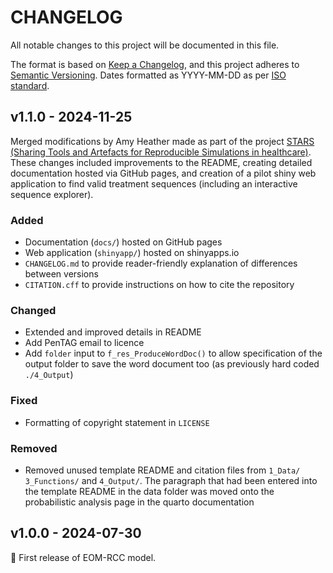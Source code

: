 # CHANGELOG

All notable changes to this project will be documented in this file.

The format is based on [Keep a Changelog](https://keepachangelog.com/en/1.1.0/),
and this project adheres to [Semantic Versioning](https://semver.org/spec/v2.0.0.html). Dates formatted as YYYY-MM-DD as per [ISO standard](https://www.iso.org/iso-8601-date-and-time-format.html).

## v1.1.0 - 2024-11-25

Merged modifications by Amy Heather made as part of the project [STARS (Sharing Tools and Artefacts for Reproducible Simulations in healthcare)](https://github.com/pythonhealthdatascience/stars-eom-rcc). These changes included improvements to the README, creating detailed documentation hosted via GitHub pages, and creation of a pilot shiny web application to find valid treatment sequences (including an interactive sequence explorer).

### Added

* Documentation (`docs/`) hosted on GitHub pages
* Web application (`shinyapp/`) hosted on shinyapps.io
* `CHANGELOG.md` to provide reader-friendly explanation of differences between versions
* `CITATION.cff` to provide instructions on how to cite the repository

### Changed

* Extended and improved details in README
* Add PenTAG email to licence
* Add `folder` input to `f_res_ProduceWordDoc()` to allow specification of the output folder to save the word document too (as previously hard coded `./4_Output`)

### Fixed

* Formatting of copyright statement in `LICENSE`

### Removed

* Removed unused template README and citation files from `1_Data/` `3_Functions/` and `4_Output/`. The paragraph that had been entered into the template README in the data folder was moved onto the probabilistic analysis page in the quarto documentation

## v1.0.0 - 2024-07-30

🌱 First release of EOM-RCC model.